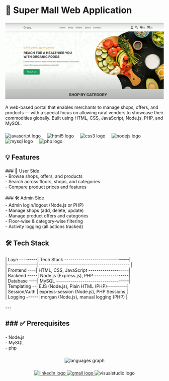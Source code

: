 <h1 align="left">🏬 Super Mall Web Application</h1>

###
![image alt](https://github.com/tusharanad2301/super-mall-web/blob/aaa004ed34f8b920467abba6b6112819fbfb1189/Screenshot%202025-07-21%20144718.png)
<p align="left">A web-based portal that enables merchants to manage shops, offers, and products — with a special focus on allowing rural vendors to showcase their commodities globally. Built using HTML, CSS, JavaScript, Node.js, PHP, and MySQL.</p>

###

<div align="left">
  <img src="https://img.shields.io/badge/JavaScript-F7DF1E?logo=javascript&logoColor=black&style=for-the-badge" height="40" alt="javascript logo"  />
  <img width="12" />
  <img src="https://cdn.jsdelivr.net/gh/devicons/devicon/icons/html5/html5-original.svg" height="40" alt="html5 logo"  />
  <img width="12" />
  <img src="https://cdn.jsdelivr.net/gh/devicons/devicon/icons/css3/css3-original.svg" height="40" alt="css3 logo"  />
  <img width="12" />
  <img src="https://img.shields.io/badge/Node.js-339933?logo=nodedotjs&logoColor=white&style=for-the-badge" height="40" alt="nodejs logo"  />
  <img width="12" />
  <img src="https://img.shields.io/badge/MySQL-4479A1?logo=mysql&logoColor=white&style=for-the-badge" height="40" alt="mysql logo"  />
  <img width="12" />
  <img src="https://cdn.jsdelivr.net/gh/devicons/devicon/icons/php/php-original.svg" height="40" alt="php logo"  />
</div>

###

<h2 align="left">💡 Features</h2>

###

<p align="left">
### 👤 User Side<br>- Browse shops, offers, and products<br>- Search across floors, shops, and categories<br>- Compare product prices and features<br><br>
### 🛠️ Admin Side<br>- Admin login/logout (Node.js or PHP)<br>- Manage shops (add, delete, update)<br>- Manage product offers and categories<br>- Floor-wise & category-wise filtering<br>- Activity logging (all actions tracked)</p>

###

<h2 align="left">🛠️ Tech Stack</h2>

###

<p align="left">| Laye ---------| Tech Stack --------------------------------|<br>|---------------|--------------------------------------------- |<br>| Frontend ----| HTML, CSS, JavaScript  --------------------|<br>| Backend -----| Node.js (Express.js), PHP -----------------|<br>| Database ----| MySQL ------------------------------------|<br>| Templating --| EJS (Node.js), Plain HTML (PHP)----------|<br>| Session/Auth | express-session (Node.js), PHP Sessions |<br>| Logging ------| morgan (Node.js), manual logging (PHP) |<br><br>---</p>

###

<h2 align="left">
### ✅ Prerequisites</h2>

###

<p align="left">- Node.js<br>- MySQL<br>- php</p>

###

<div align="center">
  <img src="https://github-readme-stats.vercel.app/api/top-langs?username=tusharanad2301&locale=en&hide_title=false&layout=compact&card_width=320&langs_count=5&theme=gruvbox&hide_border=false&order=2" height="150" alt="languages graph"  />
</div>

###

<div align="center">
  <a href="https://www.linkedin.com/in/developwithanand/" target="_blank">
    <img src="https://img.shields.io/static/v1?message=LinkedIn&logo=linkedin&label=&color=0077B5&logoColor=white&labelColor=&style=for-the-badge" height="40" alt="linkedin logo"  />
  </a>
  <a href="tusharanand2307@gmail.com " target="_blank">
    <img src="https://img.shields.io/static/v1?message=Gmail&logo=gmail&label=&color=D14836&logoColor=white&labelColor=&style=for-the-badge" height="40" alt="gmail logo"  />
  </a>
  <img src="https://img.shields.io/static/v1?message=Visual%20Studio%20Marketplace&logo=visualstudio&label=&color=e2165e&logoColor=white&labelColor=&style=for-the-badge" height="40" alt="visualstudio logo"  />
</div>

###
